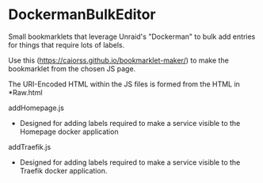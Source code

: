 # DockermanBulkEditor
Small bookmarklets that leverage Unraid's "Dockerman" to bulk add entries for things that require lots of labels.


Use this (https://caiorss.github.io/bookmarklet-maker/) to make the bookmarklet from the chosen JS page.

The URI-Encoded HTML within the JS files is formed from the HTML in *Raw.html

addHomepage.js
  - Designed for adding labels required to make a service visible to the Homepage docker application

addTraefik.js
 - Designed for adding labels required to make a service visible to the Traefik docker application.
